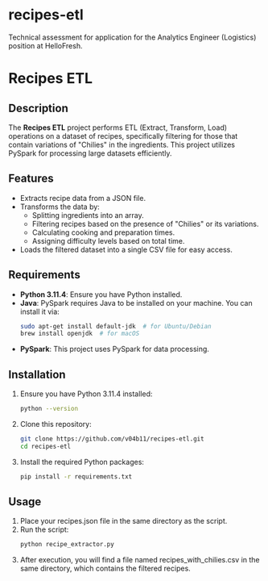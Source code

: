 # recipes-etl
 Technical assessment for application for the Analytics Engineer (Logistics) position at HelloFresh.

# Recipes ETL

## Description
The **Recipes ETL** project performs ETL (Extract, Transform, Load) operations on a dataset of recipes, specifically filtering for those that contain variations of "Chilies" in the ingredients. This project utilizes PySpark for processing large datasets efficiently.

## Features
- Extracts recipe data from a JSON file.
- Transforms the data by:
  - Splitting ingredients into an array.
  - Filtering recipes based on the presence of "Chilies" or its variations.
  - Calculating cooking and preparation times.
  - Assigning difficulty levels based on total time.
- Loads the filtered dataset into a single CSV file for easy access.

## Requirements
- **Python 3.11.4**: Ensure you have Python installed.
- **Java**: PySpark requires Java to be installed on your machine. You can install it via:
  ```bash
  sudo apt-get install default-jdk  # for Ubuntu/Debian
  brew install openjdk  # for macOS
- **PySpark**: This project uses PySpark for data processing.

## Installation
1. Ensure you have Python 3.11.4 installed:
    ```bash
    python --version
2. Clone this repository:
    ```bash
    git clone https://github.com/v04b11/recipes-etl.git
    cd recipes-etl
3.  Install the required Python packages:
    ```bash
    pip install -r requirements.txt

##  Usage
1. Place your recipes.json file in the same directory as the script.
2. Run the script:
    ```bash
    python recipe_extractor.py
3. After execution, you will find a file named recipes_with_chilies.csv in the same directory, which contains the filtered recipes.
